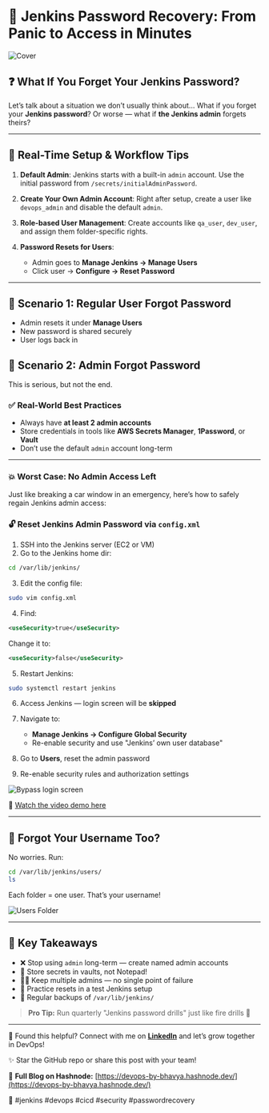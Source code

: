 # 🔐 Jenkins Password Recovery: From Panic to Access in Minutes

![Cover](https://cdn.hashnode.com/res/hashnode/image/upload/v1747974098712/1e57bf96-e7ca-4cc7-af7f-ffb38ff634d6.png)

## ❓ What If You Forget Your Jenkins Password?

Let’s talk about a situation we don’t usually think about…
What if you forget your **Jenkins password**? Or worse — what if **the Jenkins admin** forgets theirs?

---

## 🧪 Real-Time Setup & Workflow Tips

1. **Default Admin**: Jenkins starts with a built-in `admin` account. Use the initial password from `/secrets/initialAdminPassword`.
2. **Create Your Own Admin Account**: Right after setup, create a user like `devops_admin` and disable the default `admin`.
3. **Role-based User Management**: Create accounts like `qa_user`, `dev_user`, and assign them folder-specific rights.
4. **Password Resets for Users**:

   * Admin goes to **Manage Jenkins → Manage Users**
   * Click user → **Configure → Reset Password**

---

## 🔑 Scenario 1: Regular User Forgot Password

* Admin resets it under **Manage Users**
* New password is shared securely
* User logs back in

## 🔐 Scenario 2: Admin Forgot Password

This is serious, but not the end.

### ✅ Real-World Best Practices

* Always have **at least 2 admin accounts**
* Store credentials in tools like **AWS Secrets Manager**, **1Password**, or **Vault**
* Don’t use the default `admin` account long-term

---

### 💥 Worst Case: No Admin Access Left

Just like breaking a car window in an emergency, here’s how to safely regain Jenkins admin access:

### 🔓 Reset Jenkins Admin Password via `config.xml`

1. SSH into the Jenkins server (EC2 or VM)
2. Go to the Jenkins home dir:

```bash
cd /var/lib/jenkins/
```

3. Edit the config file:

```bash
sudo vim config.xml
```

4. Find:

```xml
<useSecurity>true</useSecurity>
```

Change it to:

```xml
<useSecurity>false</useSecurity>
```

5. Restart Jenkins:

```bash
sudo systemctl restart jenkins
```

6. Access Jenkins — login screen will be **skipped**
7. Navigate to:

   * **Manage Jenkins → Configure Global Security**
   * Re-enable security and use "Jenkins’ own user database"
8. Go to **Users**, reset the admin password
9. Re-enable security rules and authorization settings

![Bypass login screen](https://cdn.hashnode.com/res/hashnode/image/upload/v1747972690545/2c2028ae-b2f6-4f4f-b210-aa0486dba13b.png)

🎥 [Watch the video demo here](https://drive.google.com/file/d/1RsGyliP3Oyng8XwI6tlmQhEKIDU-k9UB/preview)

---

## 🙈 Forgot Your Username Too?

No worries. Run:

```bash
cd /var/lib/jenkins/users/
ls
```

Each folder = one user. That’s your username!

![Users Folder](https://cdn.hashnode.com/res/hashnode/image/upload/v1747973638479/711ff75b-4ed1-447f-bee8-8d8177fc7dd8.png)

---

## 🧠 Key Takeaways

* ❌ Stop using `admin` long-term — create named admin accounts
* 🔐 Store secrets in vaults, not Notepad!
* 🧍‍♀️ Keep multiple admins — no single point of failure
* 🔁 Practice resets in a test Jenkins setup
* 💾 Regular backups of `/var/lib/jenkins/`

> **Pro Tip:** Run quarterly "Jenkins password drills" just like fire drills 🚨

---

💬 Found this helpful? Connect with me on [**LinkedIn**](https://www.linkedin.com/in/bhavya-pasupuleti/) and let’s grow together in DevOps!

✨ Star the GitHub repo or share this post with your team!

📖 **Full Blog on Hashnode:** [https://devops-by-bhavya.hashnode.dev/](https://devops-by-bhavya.hashnode.dev/)

🔐 #jenkins #devops #cicd #security #passwordrecovery
